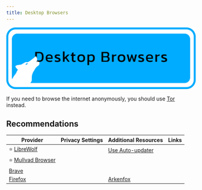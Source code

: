 ```yaml
---
title: Desktop Browsers
---
```


![Cover](../../assets/desktop-browsers.png)

If you need to browse the internet anonymously, you should use [Tor](/recommendations/internet-browsing/tor) instead.

## Recommendations


| Provider | Privacy Settings | Additional Resources | Links |
| --- | :-- | :-- | :-- |
| :star: [LibreWolf](https://librewolf.net/) | <a href="https://github.com/StellarSand/privacy-settings/blob/main/Privacy%20Settings/Firefox.md"><div class="i-mdi-link text-xl"/></a> | [Use Auto-updater](https://github.com/ltguillaume/librewolf-winupdater) | <div style="display: flex; flex-direction: row; align-items: center;">[<div class="i-mdi-shield-link-variant-outline text-xl ml-[-2px]" style="margin-right: 5px;"></div>](https://librewolf.net/privacy-policy/)[<div class="i-simple-icons-codeberg text-xl"></div>](https://codeberg.org/librewolf/source)</div> |
| :star: [Mullvad Browser](https://mullvad.net/en/browser) | <a href="https://github.com/StellarSand/privacy-settings/blob/main/Privacy%20Settings/Firefox.md"><div class="i-mdi-link text-xl"/></a> | <div class="i-mdi-minus text-gray text-xl"/> | <div style="display: flex; flex-direction: row; align-items: center;">[<div class="i-mdi-shield-link-variant-outline text-xl ml-[-2px]" style="margin-right: 5px;"></div>](https://mullvad.net/en/help/privacy-policy)[<div class="i-mdi-gitlab text-xl"></div>](https://gitlab.torproject.org/tpo/applications/mullvad-browser)</div> |
| [Brave](https://brave.com/) | <a href="https://github.com/StellarSand/privacy-settings/blob/main/Privacy%20Settings/Brave.md"><div class="i-mdi-link text-xl"/></a> | <div class="i-mdi-minus text-gray text-xl"/> | <div style="display: flex; flex-direction: row; align-items: center;">[<div class="i-mdi-shield-link-variant-outline text-xl ml-[-2px]" style="margin-right: 5px;"></div>](https://brave.com/privacy/browser)[<div class="i-mdi-github text-xl"></div>](https://github.com/brave/brave-browser)</div> |
| [Firefox](https://firefox.com/) | <a href="https://github.com/StellarSand/privacy-settings/blob/main/Privacy%20Settings/Firefox.md"><div class="i-mdi-link text-xl"/></a> | [Arkenfox](https://github.com/arkenfox/user.js) | <div style="display: flex; flex-direction: row; align-items: center;">[<div class="i-mdi-shield-link-variant-outline text-xl ml-[-2px]" style="margin-right: 5px;"></div>](https://mozilla.org/privacy/firefox)[<div class="i-mdi-code text-xl"></div>](https://hg.mozilla.org/mozilla-central)</div> |
